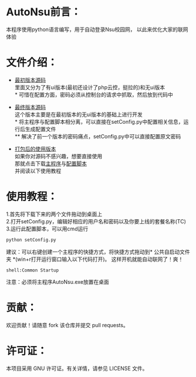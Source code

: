 # AutoNsu前言：

本程序使用python语言编写，用于自动登录Nsu校园网，
以此来优化大家的联网体验

# 文件介绍：

- [最初版本源码](./2022-11-9最初版)
<br>里面又分为了有ui版本(最初还设计了php云控，挺拉的)和无ui版本
<br>* 可惜在配置方面，密码必须从控制台的请求中抓取，然后放到代码中

- [最终版本源码](./2022-11-9最初版)
<br>这个版本主要是在最初版本的无ui版本的基础上进行开发
<br>* 将主程序与配置脚本相分离，可以直接在setConfig.py中配置相关信息，运行后生成配置文件
<br>** 解决了前一个版本的密码痛点，setConfig.py中可以直接配置原文密码

- [打包后的使用版本](./使用版本)
<br>如果你对源码不感兴趣，想要直接使用
<br>那就点击下载[主程序](./使用版本/AutoNsu.exe)与[配置脚本](./使用版本/setConfig.py)
<br>并阅读以下使用教程

# 使用教程：

1.首先将下载下来的两个文件拖动到桌面上
<br>
2.打开setConfig.py，编辑好相应的用户名和密码以及你要上线的套餐名称(TC)
<br>
3.运行此配置脚本，可以用cmd运行
<br>
```python
python setConfig.py
```
建议：可以右键创建一个主程序的快捷方式，将快捷方式拖动到* 公共自启动文件夹 *(win+r打开运行窗口输入以下代码打开)。
这样开机就能自动联网了！爽！
```shell
shell:Common Startup
```
注意：必须将主程序AutoNsu.exe放置在桌面

# 贡献：

欢迎贡献！请随意 fork 该仓库并提交 pull requests。

# 许可证：

本项目采用 GNU 许可证。有关详情，请参见 LICENSE 文件。
